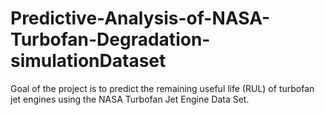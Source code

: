 # Predictive-Analysis-of-NASA-Turbofan-Degradation-simulationDataset
Goal of the project is to predict the remaining useful life (RUL) of turbofan jet engines using the NASA Turbofan Jet Engine Data Set.
